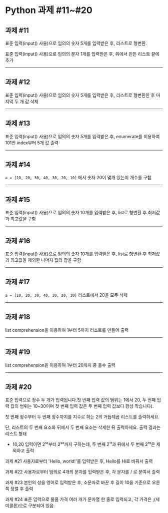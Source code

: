 # Python 과제 #11~#20

## 과제 #11
표준 입력(input() 사용)으로 임의의 숫자 5개를 입력받은 후, 리스트로 형변환.

표준 입력(input() 사용)으로 임의의 문자 1개를 입력받은 후, 위에서 만든 리스트 끝에 추가

---

## 과제 #12
표준 입력(input() 사용)으로 임의의 숫자 5개를 입력받은 후, 리스트로 형변환한 후 마지막 두 개 값 삭제

---

## 과제 #13
표준 입력(input() 사용)으로 임의의 숫자 5개를 입력받은 후, enumerate를 이용하여 101번 index부터 5개 값 출력

---

## 과제 #14
`a = [10, 20, 30, 40, 30, 20, 10]` 에서 숫자 20이 몇개 있는지 개수를 구함

---

## 과제 #15
표준 입력(input() 사용)으로 임의의 숫자 10개를 입력받은 후, list로 형변환 후 최저값과 최고값을 구함

---

## 과제 #16
표준 입력(input() 사용)으로 임의의 숫자 10개를 입력받은 후, list로 형변환 후 최저값과 최고값을 제외한 나머지 값의 합을 구함

---

## 과제 #17
`a = [10, 20, 30, 40, 30, 20, 10]` 리스트에서 20을 모두 삭제

---

## 과제 #18
list comprehension을 이용하여 1부터 5까지 리스트를 만들어 출력

---

## 과제 #19
list comprehension을 이용하여 1부터 20까지 중 홀수 출력

---

## 과제 #20
표준 입력으로 정수 두 개가 입력됩니다.첫 번째 입력 값의 범위는 1에서 20, 
두 번째 입력 값의 범위는 10~30이며 첫 번째 입력 값은 두 번째 입력 값보다 항상 작습니다). 

첫 번째 정수부터 두 번째 정수까지를 지수로 하는 2의 거듭제곱 리스트를 출력하세요. 

단, 리스트의 두 번째 요소와 뒤에서 두 번째 요소는 삭제한 뒤 출력하세요. 출력 결과는 리스트 형태

- 10,20 입력이면 2¹⁰부터 2²⁰까지 구하는데, 두 번째 2¹¹과 뒤에서 두 번째 2¹⁹은 제외하고 출력

과제 #21
사용자로부터 'Hello, world!'를 입력받은 후, Hello를 Hi로 바꿔서 출력

과제 #22
사용자로부터 임의로 4개의 문자를 입력받은 후, 각 문자를 / 로 분여서 출력

과제 #23
본인의 성을 영어로 입력받은 후, 소문자로 바꾼 후 길이 10을 기준으로 오른쪽 정렬 후 출력

과제 #24
표준 입력으로 물품 가격 여러 개가 문자열 한 줄로 입력되고, 각 가격은 ;(세미콜론)으로 구분되어 있음
